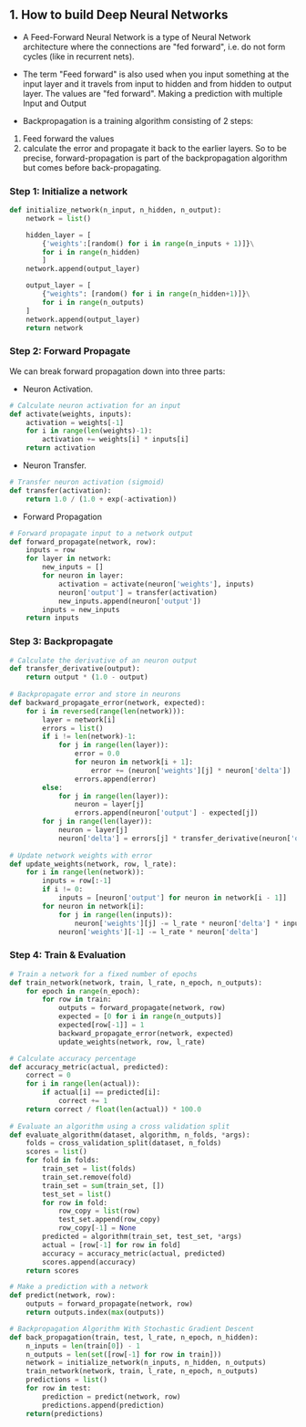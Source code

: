 ## 1. How to build Deep Neural Networks
- A Feed-Forward Neural Network is a type of Neural Network architecture where the connections are "fed forward", i.e. do not form cycles (like in recurrent nets).

- The term "Feed forward" is also used when you input something at the input layer and it travels from input to hidden and from hidden to output layer.
The values are "fed forward".
Making a prediction with multiple Input and Output

- Backpropagation is a training algorithm consisting of 2 steps: 
1) Feed forward the values 
2) calculate the error and propagate it back to the earlier layers. So to be precise, forward-propagation is part of the backpropagation algorithm but comes before back-propagating.

### Step 1: Initialize a network
```py
def initialize_network(n_input, n_hidden, n_output):
    network = list()

    hidden_layer = [
        {'weights':[random() for i in range(n_inputs + 1)]}\
        for i in range(n_hidden)
        ]
    network.append(output_layer)

    output_layer = [
        {"weights": [random() for i in range(n_hidden+1)]}\
        for i in range(n_outputs)
    ]
    network.append(output_layer)
    return network
```
### Step 2: Forward Propagate
We can break forward propagation down into three parts:

- Neuron Activation.

```py
# Calculate neuron activation for an input
def activate(weights, inputs):
	activation = weights[-1]
	for i in range(len(weights)-1):
		activation += weights[i] * inputs[i]
	return activation
```
- Neuron Transfer.
```py
# Transfer neuron activation (sigmoid)
def transfer(activation):
	return 1.0 / (1.0 + exp(-activation))
```
- Forward Propagation
```py
# Forward propagate input to a network output
def forward_propagate(network, row):
	inputs = row
	for layer in network:
		new_inputs = []
		for neuron in layer:
			activation = activate(neuron['weights'], inputs)
			neuron['output'] = transfer(activation)
			new_inputs.append(neuron['output'])
		inputs = new_inputs
	return inputs
```
### Step 3: Backpropagate
```py
# Calculate the derivative of an neuron output
def transfer_derivative(output):
	return output * (1.0 - output)
 
# Backpropagate error and store in neurons
def backward_propagate_error(network, expected):
	for i in reversed(range(len(network))):
		layer = network[i]
		errors = list()
		if i != len(network)-1:
			for j in range(len(layer)):
				error = 0.0
				for neuron in network[i + 1]:
					error += (neuron['weights'][j] * neuron['delta'])
				errors.append(error)
		else:
			for j in range(len(layer)):
				neuron = layer[j]
				errors.append(neuron['output'] - expected[j])
		for j in range(len(layer)):
			neuron = layer[j]
			neuron['delta'] = errors[j] * transfer_derivative(neuron['output'])
 
# Update network weights with error
def update_weights(network, row, l_rate):
	for i in range(len(network)):
		inputs = row[:-1]
		if i != 0:
			inputs = [neuron['output'] for neuron in network[i - 1]]
		for neuron in network[i]:
			for j in range(len(inputs)):
				neuron['weights'][j] -= l_rate * neuron['delta'] * inputs[j]
			neuron['weights'][-1] -= l_rate * neuron['delta']
```
### Step 4: Train & Evaluation
```py
# Train a network for a fixed number of epochs
def train_network(network, train, l_rate, n_epoch, n_outputs):
	for epoch in range(n_epoch):
		for row in train:
			outputs = forward_propagate(network, row)
			expected = [0 for i in range(n_outputs)]
			expected[row[-1]] = 1
			backward_propagate_error(network, expected)
			update_weights(network, row, l_rate)

# Calculate accuracy percentage
def accuracy_metric(actual, predicted):
	correct = 0
	for i in range(len(actual)):
		if actual[i] == predicted[i]:
			correct += 1
	return correct / float(len(actual)) * 100.0
 
# Evaluate an algorithm using a cross validation split
def evaluate_algorithm(dataset, algorithm, n_folds, *args):
	folds = cross_validation_split(dataset, n_folds)
	scores = list()
	for fold in folds:
		train_set = list(folds)
		train_set.remove(fold)
		train_set = sum(train_set, [])
		test_set = list()
		for row in fold:
			row_copy = list(row)
			test_set.append(row_copy)
			row_copy[-1] = None
		predicted = algorithm(train_set, test_set, *args)
		actual = [row[-1] for row in fold]
		accuracy = accuracy_metric(actual, predicted)
		scores.append(accuracy)
	return scores

# Make a prediction with a network
def predict(network, row):
	outputs = forward_propagate(network, row)
	return outputs.index(max(outputs))

# Backpropagation Algorithm With Stochastic Gradient Descent
def back_propagation(train, test, l_rate, n_epoch, n_hidden):
	n_inputs = len(train[0]) - 1
	n_outputs = len(set([row[-1] for row in train]))
	network = initialize_network(n_inputs, n_hidden, n_outputs)
	train_network(network, train, l_rate, n_epoch, n_outputs)
	predictions = list()
	for row in test:
		prediction = predict(network, row)
		predictions.append(prediction)
	return(predictions)
```